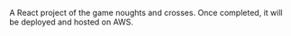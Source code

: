 A React project of the game noughts and crosses. 
Once completed, it will be deployed and hosted on AWS. 

